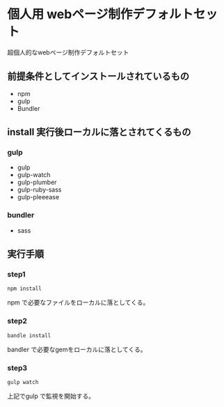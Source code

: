 # 個人用 webページ制作デフォルトセット

超個人的なwebページ制作デフォルトセット

## 前提条件としてインストールされているもの

* npm
* gulp
* Bundler

## install 実行後ローカルに落とされてくるもの
### gulp
* gulp
* gulp-watch
* gulp-plumber
* gulp-ruby-sass
* gulp-pleeease

### bundler
* sass

## 実行手順
### step1
`npm install`

npm で必要なファイルをローカルに落としてくる。

### step2
`bandle install`

bandler で必要なgemをローカルに落としてくる。

### step3
`gulp watch`

上記でgulp で監視を開始する。